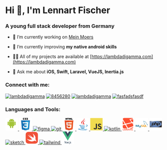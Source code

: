 <h1>Hi 👋, I'm Lennart Fischer</h1>
<h3>A young full stack developer from Germany</h3>

- 🔭 I’m currently working on [Mein Moers](https://moers.app)

- 🌱 I’m currently improving **my native android skills**

- 👨‍💻 All of my projects are available at [https://lambdadigamma.com](https://lambdadigamma.com)

- 💬 Ask me about **iOS, Swift, Laravel, VueJS, Inertia.js**

<h3 align="left">Connect with me:</h3>
<p align="left">
<a href="https://twitter.com/lambdadigamma" target="blank"><img align="center" src="https://raw.githubusercontent.com/rahuldkjain/github-profile-readme-generator/master/src/images/icons/Social/twitter.svg" alt="lambdadigamma" height="30" width="40" /></a>
<a href="https://stackoverflow.com/users/8456280" target="blank"><img align="center" src="https://raw.githubusercontent.com/rahuldkjain/github-profile-readme-generator/master/src/images/icons/Social/stack-overflow.svg" alt="8456280" height="30" width="40" /></a>
<a href="https://instagram.com/lambdadigamma" target="blank"><img align="center" src="https://raw.githubusercontent.com/rahuldkjain/github-profile-readme-generator/master/src/images/icons/Social/instagram.svg" alt="lambdadigamma" height="30" width="40" /></a>
<a href="https://www.youtube.com/c/fasfadsfasdf" target="blank"><img align="center" src="https://raw.githubusercontent.com/rahuldkjain/github-profile-readme-generator/master/src/images/icons/Social/youtube.svg" alt="fasfadsfasdf" height="30" width="40" /></a>
</p>

<h3 align="left">Languages and Tools:</h3>
<p align="left"> <a href="https://developer.android.com" target="_blank"> <img src="https://raw.githubusercontent.com/devicons/devicon/master/icons/android/android-original-wordmark.svg" alt="android" width="40" height="40"/> </a> <a href="https://www.w3schools.com/css/" target="_blank"> <img src="https://raw.githubusercontent.com/devicons/devicon/master/icons/css3/css3-original-wordmark.svg" alt="css3" width="40" height="40"/> </a> <a href="https://www.figma.com/" target="_blank"> <img src="https://www.vectorlogo.zone/logos/figma/figma-icon.svg" alt="figma" width="40" height="40"/> </a> <a href="https://git-scm.com/" target="_blank"> <img src="https://www.vectorlogo.zone/logos/git-scm/git-scm-icon.svg" alt="git" width="40" height="40"/> </a> <a href="https://www.w3.org/html/" target="_blank"> <img src="https://raw.githubusercontent.com/devicons/devicon/master/icons/html5/html5-original-wordmark.svg" alt="html5" width="40" height="40"/> </a> <a href="https://www.java.com" target="_blank"> <img src="https://raw.githubusercontent.com/devicons/devicon/master/icons/java/java-original.svg" alt="java" width="40" height="40"/> </a> <a href="https://developer.mozilla.org/en-US/docs/Web/JavaScript" target="_blank"> <img src="https://raw.githubusercontent.com/devicons/devicon/master/icons/javascript/javascript-original.svg" alt="javascript" width="40" height="40"/> </a> <a href="https://kotlinlang.org" target="_blank"> <img src="https://www.vectorlogo.zone/logos/kotlinlang/kotlinlang-icon.svg" alt="kotlin" width="40" height="40"/> </a> <a href="https://laravel.com/" target="_blank"> <img src="https://raw.githubusercontent.com/devicons/devicon/master/icons/laravel/laravel-plain-wordmark.svg" alt="laravel" width="40" height="40"/> </a> <a href="https://www.mysql.com/" target="_blank"> <img src="https://raw.githubusercontent.com/devicons/devicon/master/icons/mysql/mysql-original-wordmark.svg" alt="mysql" width="40" height="40"/> </a> <a href="https://www.php.net" target="_blank"> <img src="https://raw.githubusercontent.com/devicons/devicon/master/icons/php/php-original.svg" alt="php" width="40" height="40"/> </a> <a href="https://www.sketch.com/" target="_blank"> <img src="https://www.vectorlogo.zone/logos/sketchapp/sketchapp-icon.svg" alt="sketch" width="40" height="40"/> </a> <a href="https://developer.apple.com/swift/" target="_blank"> <img src="https://raw.githubusercontent.com/devicons/devicon/master/icons/swift/swift-original.svg" alt="swift" width="40" height="40"/> </a> <a href="https://tailwindcss.com/" target="_blank"> <img src="https://www.vectorlogo.zone/logos/tailwindcss/tailwindcss-icon.svg" alt="tailwind" width="40" height="40"/> </a> <a href="https://vuejs.org/" target="_blank"> <img src="https://raw.githubusercontent.com/devicons/devicon/master/icons/vuejs/vuejs-original-wordmark.svg" alt="vuejs" width="40" height="40"/> </a> </p>

<!--

<p><img align="left" src="https://github-readme-stats.vercel.app/api/top-langs?username=lambdadigamma&show_icons=true&locale=en&layout=compact" alt="lambdadigamma" /></p>

<p>&nbsp;<img align="center" src="https://github-readme-stats.vercel.app/api?username=lambdadigamma&show_icons=true&locale=en" alt="lambdadigamma" /></p>

<p><img align="center" src="https://github-readme-streak-stats.herokuapp.com/?user=lambdadigamma&" alt="lambdadigamma" /></p>

<p align="left"> <img src="https://komarev.com/ghpvc/?username=lambdadigamma&label=Profile%20views&color=0e75b6&style=flat" alt="lambdadigamma" /> </p>

<p align="left"> <a href="https://github.com/ryo-ma/github-profile-trophy"><img src="https://github-profile-trophy.vercel.app/?username=lambdadigamma" alt="lambdadigamma" /></a> </p>

<p align="left"> <a href="https://twitter.com/lambdadigamma" target="blank"><img src="https://img.shields.io/twitter/follow/lambdadigamma?logo=twitter&style=for-the-badge" alt="lambdadigamma" /></a> </p>

-->


<!--
**LambdaDigamma/lambdadigamma** is a ✨ _special_ ✨ repository because its `README.md` (this file) appears on your GitHub profile.

Here are some ideas to get you started:

- 🔭 I’m currently working on ...
- 🌱 I’m currently learning ...
- 👯 I’m looking to collaborate on ...
- 🤔 I’m looking for help with ...
- 💬 Ask me about ...
- 📫 How to reach me: ...
- 😄 Pronouns: ...
- ⚡ Fun fact: ...
-->
